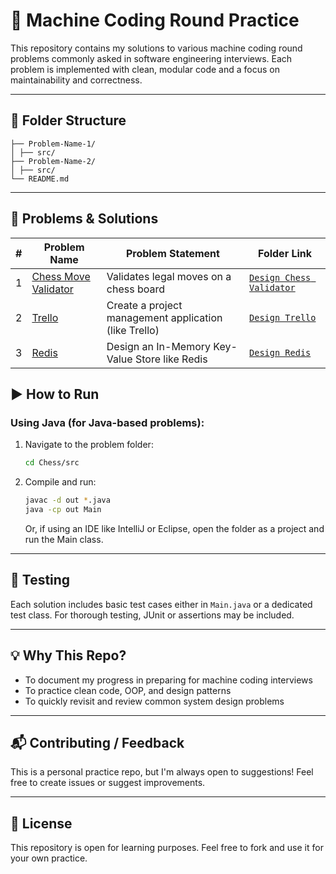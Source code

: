 # 🧠 Machine Coding Round Practice

This repository contains my solutions to various machine coding round problems commonly asked in software engineering interviews. Each problem is implemented with clean, modular code and a focus on maintainability and correctness.

---

## 📂 Folder Structure
```
├── Problem-Name-1/
│ ├── src/
├── Problem-Name-2/
│ ├── src/
└── README.md
```
---

## 📌 Problems & Solutions

| # | Problem Name                                                                                            | Problem Statement                                     | Folder Link                         |
|---|---------------------------------------------------------------------------------------------------------|-------------------------------------------------------|-------------------------------------|
| 1 | [Chess Move Validator](https://workat.tech/machine-coding/practice/design-chess-validator-to77d8oqpx2h) | Validates legal moves on a chess board                | [`Design Chess Validator`](./Chess) |
| 2 | [Trello](https://workat.tech/machine-coding/practice/trello-problem-t0nwwqt61buz)                       | Create a project management application (like Trello) | [`Design Trello`](./Trello)         |
| 3 | [Redis](https://workat.tech/machine-coding/practice/design-key-value-store-6gz6cq124k65)                | Design an In-Memory Key-Value Store like Redis        | [`Design Redis`](./Redis)           |


## ▶️ How to Run

### Using Java (for Java-based problems):

1. Navigate to the problem folder:
   ```bash
   cd Chess/src
   ```
2. Compile and run:
    ```bash
   javac -d out *.java
   java -cp out Main
    ```
   Or, if using an IDE like IntelliJ or Eclipse, open the folder as a project and run the Main class.

---
## 🧪 Testing

Each solution includes basic test cases either in `Main.java` or a dedicated test class. For thorough testing, JUnit or assertions may be included.

---

## 💡 Why This Repo?

- To document my progress in preparing for machine coding interviews
- To practice clean code, OOP, and design patterns
- To quickly revisit and review common system design problems

---

## 📬 Contributing / Feedback

This is a personal practice repo, but I'm always open to suggestions! Feel free to create issues or suggest improvements.

---

## 📜 License

This repository is open for learning purposes. Feel free to fork and use it for your own practice.